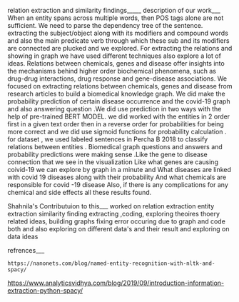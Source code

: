 relation extraction and similarity findings_____
description of our work___
When an entity spans across multiple words, then POS tags alone are not 
sufficient. We need to parse the dependency tree of the sentence. extracting the 
subject/object along with its modifiers and compound words and also the main 
predicate verb through which these sub and its modifiers are connected are 
plucked and we explored. For extracting the relations and showing in graph we 
have used different techniques also explore a lot of ideas.
Relations between chemicals, genes and disease offer insights into the 
mechanisms behind higher order biochemical phenomena, such as drug-drug 
interactions, drug response and gene-disease associations. We focused on 
extracting relations between chemicals, genes and disease from research articles 
to build a biomedical knowledge graph.
We did make the probability prediction of certain disease occurrence and the 
covid-19 graph and also answering question .We did use prediction in two ways 
with the help of pre-trained BERT MODEL. we did worked with the entities in 2 
order first in a given text order then in a reverse order for probabilities for being 
more correct and we did use sigmoid functions for probability calculation . for 
dataset , we used labeled sentences in Percha B 2018 to classify relations between
entities .
Biomedical graph questions and answers and probability predictions were making 
sense .Like the gene to disease connection that we see in the visualization 
Like what genes are causing coivid-19 we can explore by graph in a minute and
What diseases are linked with covid 19 diseases along with their probability
And what chemicals are responsible for covid -19 disease
Also, if there is any complications for any chemical and side effects all these 
results found.

Shahnila's Contributuion to this___
worked on relation extraction entity extraction  similarity finding  extracting ,coding, exploring theoires thoery related  ideas, building graphs fixing error occuring due to graph and code both and also exploring on different data's and their result  and exploring on data ideas


refrences___

	https://nanonets.com/blog/named-entity-recognition-with-nltk-and-spacy/

 https://www.analyticsvidhya.com/blog/2019/09/introduction-information-extraction-python-spacy/












